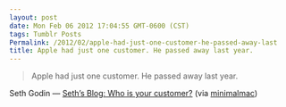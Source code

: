 ```yaml
---
layout: post
date: Mon Feb 06 2012 17:04:55 GMT-0600 (CST)
tags: Tumblr Posts
Permalink: /2012/02/apple-had-just-one-customer-he-passed-away-last
title: Apple had just one customer. He passed away last year.
---
```


> Apple had just one customer. He passed away last year.

Seth Godin — [Seth’s Blog: Who is your customer?](http://sethgodin.typepad.com/seths_blog/2012/02/who-is-your-customer.html?utm_source=feedburner&utm_medium=feed&utm_campaign=Feed:%20typepad/sethsmainblog%20(Seth's%20Blog)) (via [minimalmac](http://minimalmac.com/))
